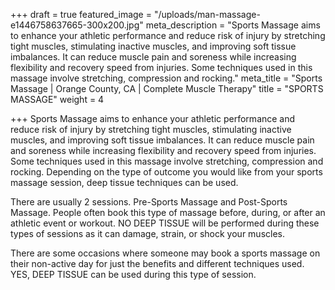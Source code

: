 +++
draft = true
featured_image = "/uploads/man-massage-e1446758637665-300x200.jpg"
meta_description = "Sports Massage aims to enhance your athletic performance and reduce risk of injury by stretching tight muscles, stimulating inactive muscles, and improving soft tissue imbalances. It can reduce muscle pain and soreness while increasing flexibility and recovery speed from injuries. Some techniques used in this massage involve stretching, compression and rocking."
meta_title = "Sports Massage | Orange County, CA | Complete Muscle Therapy"
title = "SPORTS MASSAGE"
weight = 4

+++
Sports Massage aims to enhance your athletic performance and reduce risk of injury by stretching tight muscles, stimulating inactive muscles, and improving soft tissue imbalances. It can reduce muscle pain and soreness while increasing flexibility and recovery speed from injuries. Some techniques used in this massage involve stretching, compression and rocking. Depending on the type of outcome you would like  from your sports massage session, deep tissue techniques can be used.

There are usually 2 sessions. Pre-Sports Massage and Post-Sports Massage. People often book this type of massage before, during, or after an athletic event or workout. NO DEEP TISSUE will be performed during these types of sessions as it can damage, strain, or shock your muscles.

There are some occasions where someone may book a sports massage on their non-active day for just the benefits and different techniques used. YES, DEEP TISSUE can be used during this type of session.